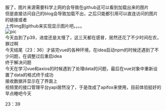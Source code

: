 服了，图片来源需要科学上网的会导致在github这可以看到加载出来的图片  
但是直接访问自己的blog会导致加载不出，之后只能都引用可以直连访问的图片的链接或者  
上传img到github来实现显示图片吧。。。。  
![pic](https://r2.touchgal.net/2024/03/53f19b587b20240307022425.jpg)  
今天血到了p39，进度还是太慢了，这三天都在感冒，居然还花了不少时间在农，罪过啊  
今天结尾（23：36）才装完vue的各种环境，在idea启动npm的时候还遇到了不少问题，在调整过后重启idea  
终于解决问题  
今天在学习vue和axios的时候遇到了处理data的问题，最后在vue对象中重新设置了data的格式终于成功  
接收数据并显示在了界面上  
视频里的接口管理平台yapi居然没了，于是改成了apifox来使用，目前体验挺好的  
早点睡吧今天  

23：39  

